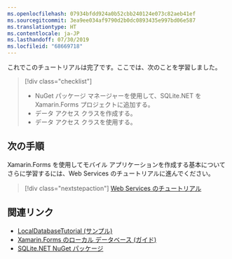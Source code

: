 ```yaml
---
ms.openlocfilehash: 07934bfdd924a0b52cbb240124e073c82aeb41ef
ms.sourcegitcommit: 3ea9ee034af9790d2b0dc0893435e997bd06e587
ms.translationtype: HT
ms.contentlocale: ja-JP
ms.lasthandoff: 07/30/2019
ms.locfileid: "68669718"
---
```

これでこのチュートリアルは完了です。ここでは、次のことを学習しました。

> [!div class="checklist"]
> - NuGet パッケージ マネージャーを使用して、SQLite.NET を Xamarin.Forms プロジェクトに追加する。
> - データ アクセス クラスを作成する。
> - データ アクセス クラスを使用する。

## <a name="next-steps"></a>次の手順

Xamarin.Forms を使用してモバイル アプリケーションを作成する基本についてさらに学習するには、Web Services のチュートリアルに進んでください。

> [!div class="nextstepaction"]
> [Web Services のチュートリアル](~/get-started/tutorials/web-service/index.yml)

## <a name="related-links"></a>関連リンク

- [LocalDatabaseTutorial (サンプル)](https://docs.microsoft.com/samples/xamarin/xamarin-forms-samples/getstarted-tutorials-localdatabasetutorial/)
- [Xamarin.Forms のローカル データベース (ガイド)](~/xamarin-forms/data-cloud/data/databases.md)
- [SQLite.NET NuGet パッケージ](https://www.nuget.org/packages/sqlite-net-pcl/)
